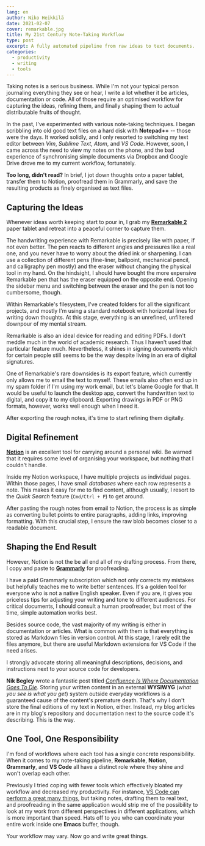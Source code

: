 ```yaml
---
lang: en
author: Niko Heikkilä
date: 2021-02-07
cover: remarkable.jpg
title: My 21st Century Note-Taking Workflow
type: post
excerpt: A fully automated pipeline from raw ideas to text documents.
categories:
  - productivity
  - writing
  - tools
---
```


Taking notes is a serious business. While I'm not your typical person journaling everything they see or hear, I write a lot whether it be articles, documentation or code. All of those require an optimised workflow for capturing the ideas, refining them, and finally shaping them to actual distributable fruits of thought.

In the past, I've experimented with various note-taking techniques. I began scribbling into old good text files on a hard disk with **Notepad++** -- those were the days. It worked solidly, and I only resorted to switching my text editor between _Vim_, _Sublime Text_, _Atom_, and _VS Code_. However, soon, I came across the need to view my notes on the phone, and the bad experience of synchronising simple documents via Dropbox and Google Drive drove me to my current workflow, fortunately.

**Too long, didn't read?** In brief, I jot down thoughts onto a paper tablet, transfer them to Notion, proofread them in Grammarly, and save the resulting products as finely organised as text files.

## Capturing the Ideas

Whenever ideas worth keeping start to pour in, I grab my [**Remarkable 2**](https://remarkable.com/) paper tablet and retreat into a peaceful corner to capture them.

The handwriting experience with Remarkable is precisely like with paper, if not even better. The pen reacts to different angles and pressures like a real one, and you never have to worry about the dried ink or sharpening. I can use a collection of different pens (fine-liner, ballpoint, mechanical pencil, and calligraphy pen mostly) and the eraser without changing the physical tool in my hand. On the hindsight, I should have bought the more expensive Remarkable pen that has the eraser equipped on the opposite end. Opening the sidebar menu and switching between the eraser and the pen is not too cumbersome, though.

Within Remarkable's filesystem, I've created folders for all the significant projects, and mostly I'm using a standard notebook with horizontal lines for writing down thoughts. At this stage, everything is an unrefined, unfiltered downpour of my mental stream.

Remarkable is also an ideal device for reading and editing PDFs. I don't meddle much in the world of academic research. Thus I haven't used that particular feature much. Nevertheless, it shines in signing documents which for certain people still seems to be the way despite living in an era of digital signatures.

One of Remarkable's rare downsides is its export feature, which currently only allows me to email the text to myself. These emails also often end up in my spam folder if I'm using my work email, but let's blame Google for that. It would be useful to launch the desktop app, convert the handwritten text to digital, and copy it to my clipboard. Exporting drawings in PDF or PNG formats, however, works well enough when I need it.

After exporting the rough notes, it's time to start refining them digitally.

## Digital Refinement

[**Notion**](https://notion.so) is an excellent tool for carrying around a personal wiki. Be warned that it requires some level of organising your workspace, but nothing that I couldn't handle.

Inside my Notion workspace, I have multiple projects as individual pages. Within those pages, I have small _databases_ where each row represents a note. This makes it easy for me to find content, although usually, I resort to the _Quick Search_ feature (`Cmd/Ctrl + P`) to get around.

After pasting the rough notes from email to Notion, the process is as simple as converting bullet points to entire paragraphs, adding links, improving formatting. With this crucial step, I ensure the raw blob becomes closer to a readable document.

## Shaping the End Result

However, Notion is not the be all end all of my drafting process. From there, I copy and paste to [**Grammarly**](https://grammarly.com/) for proofreading.

I have a paid Grammarly subscription which not only corrects my mistakes but helpfully teaches me to write better sentences. It's a golden tool for everyone who is not a native English speaker. Even if you are, it gives you priceless tips for adjusting your writing and tone to different audiences. For critical documents, I should consult a human proofreader, but most of the time, simple automation works best.

Besides source code, the vast majority of my writing is either in documentation or articles. What is common with them is that everything is stored as Markdown files in version control. At this stage, I rarely edit the files anymore, but there are useful Markdown extensions for VS Code if the need arises.

I strongly advocate storing all meaningful descriptions, decisions, and instructions next to your source code for developers.

**Nik Begley** wrote a fantastic post titled [_Confluence Is Where Documentation Goes To Die_](https://dev.to/niklasbegley/confluence-is-where-documentation-goes-to-die-3ank). Storing your written content in an external **WYSIWYG** (_what you see is what you get_) system outside everyday workflows is a guaranteed cause of the content's premature death. That's why I don't store the final editions of my text in Notion, either. Instead, my blog articles are in my blog's repository and documentation next to the source code it's describing. This is the way.

## One Tool, One Responsibility

I'm fond of workflows where each tool has a single concrete responsibility. When it comes to my note-taking pipeline, **Remarkable**, **Notion**, **Grammarly**, and **VS Code** all have a distinct role where they shine and won't overlap each other.

Previously I tried coping with fewer tools which effectively bloated my workflow and decreased my productivity. For instance, [VS Code can perform a great many things](https://www.vscodecandothat.com/), but taking notes, drafting them to real text, and proofreading in the same application would strip me of the possibility to look at my work from different perspectives in different applications, which is more important than speed. Hats off to you who can coordinate your entire work inside one **Emacs** buffer, though.

Your workflow may vary. Now go and write great things.
